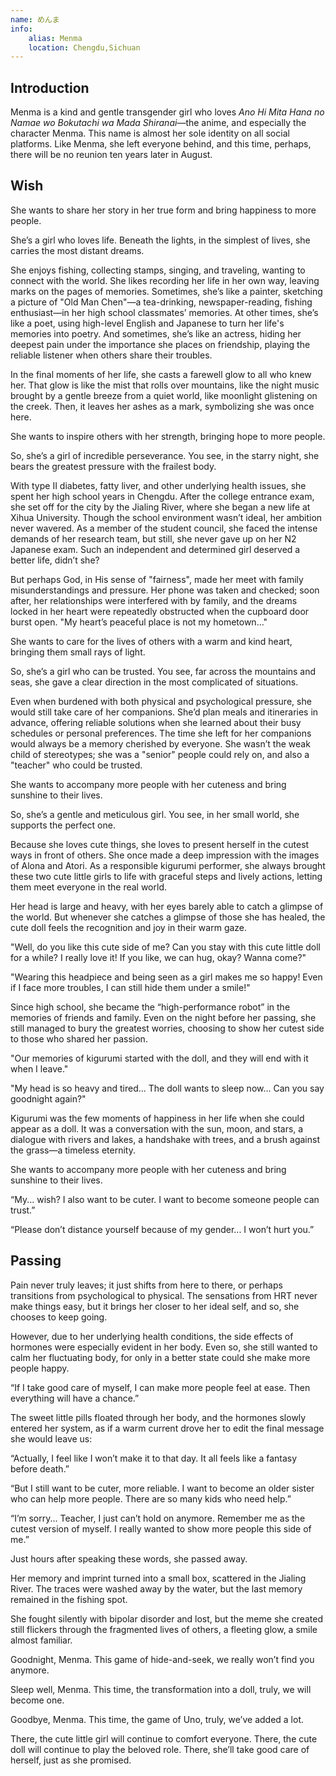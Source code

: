 ```yaml
---
name: めんま
info:
    alias: Menma
    location: Chengdu,Sichuan
---
```


## Introduction

Menma is a kind and gentle transgender girl who loves *Ano Hi Mita Hana no Namae wo Bokutachi wa Mada Shiranai*—the anime, and especially the character Menma. This name is almost her sole identity on all social platforms. Like Menma, she left everyone behind, and this time, perhaps, there will be no reunion ten years later in August.

## Wish

She wants to share her story in her true form and bring happiness to more people.

She’s a girl who loves life. Beneath the lights, in the simplest of lives, she carries the most distant dreams.

She enjoys fishing, collecting stamps, singing, and traveling, wanting to connect with the world. She likes recording her life in her own way, leaving marks on the pages of memories. Sometimes, she’s like a painter, sketching a picture of "Old Man Chen"—a tea-drinking, newspaper-reading, fishing enthusiast—in her high school classmates’ memories. At other times, she’s like a poet, using high-level English and Japanese to turn her life's memories into poetry. And sometimes, she’s like an actress, hiding her deepest pain under the importance she places on friendship, playing the reliable listener when others share their troubles.

In the final moments of her life, she casts a farewell glow to all who knew her. That glow is like the mist that rolls over mountains, like the night music brought by a gentle breeze from a quiet world, like moonlight glistening on the creek. Then, it leaves her ashes as a mark, symbolizing she was once here.

She wants to inspire others with her strength, bringing hope to more people.

So, she’s a girl of incredible perseverance. You see, in the starry night, she bears the greatest pressure with the frailest body.

With type II diabetes, fatty liver, and other underlying health issues, she spent her high school years in Chengdu. After the college entrance exam, she set off for the city by the Jialing River, where she began a new life at Xihua University. Though the school environment wasn’t ideal, her ambition never wavered. As a member of the student council, she faced the intense demands of her research team, but still, she never gave up on her N2 Japanese exam. Such an independent and determined girl deserved a better life, didn’t she?

But perhaps God, in His sense of "fairness", made her meet with family misunderstandings and pressure. Her phone was taken and checked; soon after, her relationships were interfered with by family, and the dreams locked in her heart were repeatedly obstructed when the cupboard door burst open. "My heart’s peaceful place is not my hometown…"

She wants to care for the lives of others with a warm and kind heart, bringing them small rays of light.

So, she’s a girl who can be trusted. You see, far across the mountains and seas, she gave a clear direction in the most complicated of situations.

Even when burdened with both physical and psychological pressure, she would still take care of her companions. She’d plan meals and itineraries in advance, offering reliable solutions when she learned about their busy schedules or personal preferences. The time she left for her companions would always be a memory cherished by everyone. She wasn’t the weak child of stereotypes; she was a "senior" people could rely on, and also a "teacher" who could be trusted.

She wants to accompany more people with her cuteness and bring sunshine to their lives.

So, she’s a gentle and meticulous girl. You see, in her small world, she supports the perfect one.

Because she loves cute things, she loves to present herself in the cutest ways in front of others. She once made a deep impression with the images of Alona and Atori. As a responsible kigurumi performer, she always brought these two cute little girls to life with graceful steps and lively actions, letting them meet everyone in the real world.

Her head is large and heavy, with her eyes barely able to catch a glimpse of the world. But whenever she catches a glimpse of those she has healed, the cute doll feels the recognition and joy in their warm gaze.

"Well, do you like this cute side of me? Can you stay with this cute little doll for a while? I really love it! If you like, we can hug, okay? Wanna come?"

"Wearing this headpiece and being seen as a girl makes me so happy! Even if I face more troubles, I can still hide them under a smile!"

Since high school, she became the “high-performance robot” in the memories of friends and family. Even on the night before her passing, she still managed to bury the greatest worries, choosing to show her cutest side to those who shared her passion.

"Our memories of kigurumi started with the doll, and they will end with it when I leave."

"My head is so heavy and tired... The doll wants to sleep now... Can you say goodnight again?"

Kigurumi was the few moments of happiness in her life when she could appear as a doll. It was a conversation with the sun, moon, and stars, a dialogue with rivers and lakes, a handshake with trees, and a brush against the grass—a timeless eternity.

She wants to accompany more people with her cuteness and bring sunshine to their lives.

“My... wish? I also want to be cuter. I want to become someone people can trust.”

“Please don’t distance yourself because of my gender... I won’t hurt you.”

## Passing

Pain never truly leaves; it just shifts from here to there, or perhaps transitions from psychological to physical. The sensations from HRT never make things easy, but it brings her closer to her ideal self, and so, she chooses to keep going.

However, due to her underlying health conditions, the side effects of hormones were especially evident in her body. Even so, she still wanted to calm her fluctuating body, for only in a better state could she make more people happy.

“If I take good care of myself, I can make more people feel at ease. Then everything will have a chance.”

The sweet little pills floated through her body, and the hormones slowly entered her system, as if a warm current drove her to edit the final message she would leave us:

“Actually, I feel like I won’t make it to that day. It all feels like a fantasy before death.”

“But I still want to be cuter, more reliable. I want to become an older sister who can help more people. There are so many kids who need help.”

“I’m sorry... Teacher, I just can’t hold on anymore. Remember me as the cutest version of myself. I really wanted to show more people this side of me.”

Just hours after speaking these words, she passed away.

Her memory and imprint turned into a small box, scattered in the Jialing River. The traces were washed away by the water, but the last memory remained in the fishing spot.

She fought silently with bipolar disorder and lost, but the meme she created still flickers through the fragmented lives of others, a fleeting glow, a smile almost familiar.

Goodnight, Menma. This game of hide-and-seek, we really won’t find you anymore.

Sleep well, Menma. This time, the transformation into a doll, truly, we will become one.

Goodbye, Menma. This time, the game of Uno, truly, we’ve added a lot.

There, the cute little girl will continue to comfort everyone. There, the cute doll will continue to play the beloved role. There, she’ll take good care of herself, just as she promised.